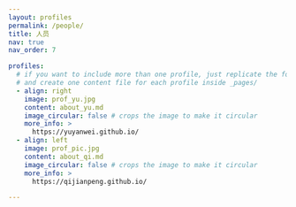 ```yaml
---
layout: profiles
permalink: /people/
title: 人员
nav: true
nav_order: 7

profiles:
  # if you want to include more than one profile, just replicate the following block
  # and create one content file for each profile inside _pages/
  - align: right
    image: prof_yu.jpg
    content: about_yu.md
    image_circular: false # crops the image to make it circular
    more_info: >
      https://yuyanwei.github.io/
  - align: left
    image: prof_pic.jpg
    content: about_qi.md
    image_circular: false # crops the image to make it circular
    more_info: >
      https://qijianpeng.github.io/

---
```

